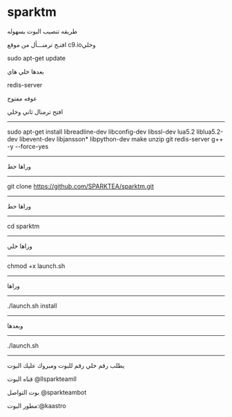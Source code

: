# sparktm

طريقه تنصيب البوت بسهوله

افتـح  ترمنـــأل من موقع c9.ioوخلي

sudo apt-get update 

بعدها خلي هاي

redis-server

عوفه مفتوح

افتح ترمنال ثاني وخلي
************************************************************
sudo apt-get install libreadline-dev libconfig-dev libssl-dev lua5.2 liblua5.2-dev libevent-dev libjansson* libpython-dev make unzip git redis-server g++ -y --force-yes
************************************************************
وراها حط
**************
git clone https://github.com/SPARKTEA/sparktm.git
*****************************************************
وراها حط
**************************
cd sparktm
**************************
وراها خلي
**************************
chmod +x launch.sh
**************************
وراها
**************************
./launch.sh install
**************************
وبعدها
**************************
./launch.sh 
**************************
يطلب رقم خلي رقم للبوت ومبروك عليك البوت 

قناه البوت @llsparkteamll

بوت التواصل @sparkteambot

مطور البوت:@kaastro

